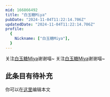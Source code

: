 ```yaml
---
mid: 166866492
title: "白玉糖Miya"
pubDate: "2024-11-04T11:22:14.706Z"
updatedDate: "2024-11-04T11:22:14.706Z"
profile:
  {
    Nickname: ["白玉糖Miya"],
  }
---
```


关注[白玉糖Miya](https://space.bilibili.com/166866492)谢谢喵~ 关注[白玉糖Miya](https://space.bilibili.com/166866492)谢谢喵~

## 此条目有待补充
你可以在[这里](https://github.com/Yuhanawa/VTuber.ICU/edit/master/src/content/v/白玉糖Miya/index.md)编辑本文
